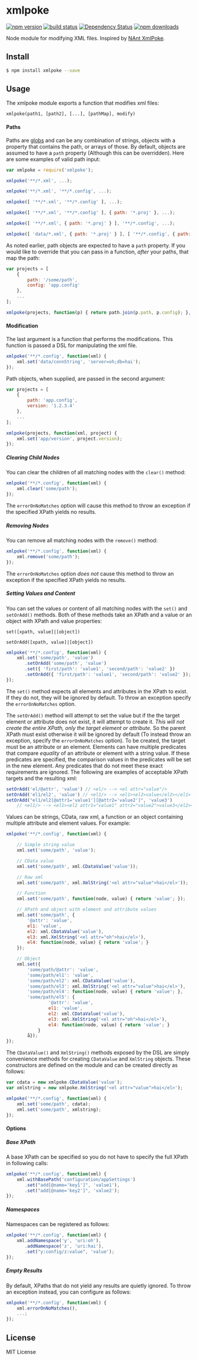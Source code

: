 # xmlpoke

[![npm version](http://img.shields.io/npm/v/xmlpoke.svg)](https://npmjs.org/package/xmlpoke) [![build status](http://img.shields.io/travis/mikeobrien/node-xmlpoke.svg)](https://travis-ci.org/mikeobrien/node-xmlpoke) [![Dependency Status](http://img.shields.io/david/mikeobrien/node-xmlpoke.svg)](https://david-dm.org/mikeobrien/node-xmlpoke) [![npm downloads](http://img.shields.io/npm/dm/xmlpoke.svg)](https://npmjs.org/package/xmlpoke)

Node module for modifying XML files. Inspired by [NAnt XmlPoke](http://nant.sourceforge.net/release/0.92/help/tasks/xmlpoke.html).

## Install

```bash
$ npm install xmlpoke --save
```

## Usage

The xmlpoke module exports a function that modifies xml files:

`xmlpoke(path1, [path2], [...], [pathMap], modify)`

#### Paths

Paths are [globs](https://github.com/isaacs/node-glob) and can be any combination of strings, objects with a property that contains the path, or arrays of those. By default, objects are assumed to have a `path` property (Although this can be overridden). Here are some examples of valid path input: 

```js
var xmlpoke = require('xmlpoke');

xmlpoke('**/*.xml', ...);

xmlpoke('**/*.xml', '**/*.config', ...);

xmlpoke([ '**/*.xml', '**/*.config' ], ...);

xmlpoke([ '**/*.xml', '**/*.config' ], { path: '*.proj' }, ...);

xmlpoke([ '**/*.xml', { path: '*.proj' } ], '**/*.config', ...);

xmlpoke([ 'data/*.xml', { path: '*.proj' } ], [ '**/*.config', { path: '*.xml' } ], ...);
```

As noted earlier, path objects are expected to have a `path` property. If you would like to override that you can pass in a function, *after* your paths, that map the path:

```js
var projects = [ 
    { 
        path: '/some/path', 
        config: 'app.config' 
    }, 
    ... 
];

xmlpoke(projects, function(p) { return path.join(p.path, p.config); }, ...);
```  

#### Modification

The last argument is a function that performs the modifications. This function is passed a DSL for manipulating the xml file.

```js
xmlpoke('**/*.config', function(xml) { 
    xml.set('data/connString', 'server=oh;db=hai');
});
```

Path objects, when supplied, are passed in the second argument:

```js
var projects = [ 
    { 
        path: 'app.config', 
        version: '1.2.3.4' 
    }, 
    ... 
];

xmlpoke(projects, function(xml, project) { 
    xml.set('app/version', project.version);
});
```

##### Clearing Child Nodes

You can clear the children of all matching nodes with the `clear()` method:

```js
xmlpoke('**/*.config', function(xml) { 
    xml.clear('some/path');
});
```

The `errorOnNoMatches` option will cause this method to throw an exception if the specified XPath yields no results.

##### Removing Nodes

You can remove all matching nodes with the `remove()` method:

```js
xmlpoke('**/*.config', function(xml) { 
    xml.remove('some/path');
});
```

The `errorOnNoMatches` option *does not* cause this method to throw an exception if the specified XPath yields no results.

##### Setting Values and Content

You can set the values or content of all matching nodes with the `set()` and `setOrAdd()` methods. Both of these methods take an XPath and a value or an object with XPath and value properties:

`set([xpath, value]|[object])`

`setOrAdd([xpath, value]|[object])`

```js
xmlpoke('**/*.config', function(xml) { 
    xml.set('some/path', 'value')
       .setOrAdd('some/path', 'value')
       .set({ 'first/path': 'value1', 'second/path': 'value2' })
       .setOrAdd({ 'first/path': 'value1', 'second/path': 'value2' });
});
```

The `set()` method expects all elements and attributes in the XPath to exist. If they do not, they will be ignored by default. To throw an exception specify the `errorOnNoMatches` option.

The `setOrAdd()` method will attempt to set the value but if the the target element or attribute does not exist, it will attempt to create it. *This will not create the entire XPath, only the target element or attribute.* So the parent XPath must exist otherwise it will be ignored by default (To instead throw an exception, specify the `errorOnNoMatches` option). To be created, the target must be an attribute or an element. Elements can have multiple predicates that compare *equality* of an attribute or element with a string value. If these predicates are specified, the comparison values in the predicates will be set in the new element. Any predicates that do not meet these exact requirements are ignored. The following are examples of acceptable XPath targets and the resulting xml:

```js
setOrAdd('el/@attr', 'value') // <el/> --> <el attr="value"/>
setOrAdd('el1/el2', 'value') // <el1/> --> <el1><el2>value</el2></el1>
setOrAdd("el1/el2[@attr1='value1'][@attr2='value2']", 'value3') 
    // <el1/> --> <el1><el2 attr1="value1" attr2="value2">value3</el2></el1>
```

Values can be strings, CData, raw xml, a function or an object containing multiple attribute and element values. For example:

```js
xmlpoke('**/*.config', function(xml) { 

    // Simple string value
    xml.set('some/path', 'value');

    // CData value
    xml.set('some/path', xml.CDataValue('value'));

    // Raw xml
    xml.set('some/path', xml.XmlString('<el attr="value">hai</el>'));

    // Function
    xml.set('some/path', function(node, value) { return 'value'; });

    // XPath and object with element and attribute values
    xml.set('some/path', {
        '@attr': 'value',
        el1: 'value',
        el2: xml.CDataValue('value'),
        el3: xml.XmlString('<el attr="oh">hai</el>'),
        el4: function(node, value) { return 'value'; }
    });

    // Object
    xml.set({
        'some/path/@attr': 'value',
        'some/path/el1': 'value',
        'some/path/el2': xml.CDataValue('value'),
        'some/path/el3': xml.XmlString('<el attr="value">hai</el>'),
        'some/path/el4': function(node, value) { return 'value'; },
        'some/path/el5': {
                '@attr': 'value',
                el1: 'value',
                el2: xml.CDataValue('value'),
                el3: xml.XmlString('<el attr="oh">hai</el>'),
                el4: function(node, value) { return 'value'; }
            }
        å});
});
```

The `CDataValue()` and `XmlString()` methods exposed by the DSL are simply convenience methods for creating `CDataValue` and `XmlString` objects. These constructors are defined on the module and can be created directly as follows:

```js
var cdata = new xmlpoke.CDataValue('value');
var xmlstring = new xmlpoke.XmlString('<el attr="value">hai</el>');

xmlpoke('**/*.config', function(xml) { 
    xml.set('some/path', cdata);
    xml.set('some/path', xmlstring);
});
```

#### Options

##### Base XPath

A base XPath can be specified so you do not have to specify the full XPath in following calls:

```js
xmlpoke('**/*.config', function(xml) { 
    xml.withBasePath('configuration/appSettings')
       .set("add[@name='key1']", 'value1'),
       .set("add[@name='key2']", 'value2');
});
```

##### Namespaces

Namespaces can be registered as follows:

```js
xmlpoke('**/*.config', function(xml) { 
    xml.addNamespace('y', 'uri:oh'),
       .addNamespace('z', 'uri:hai'),
       .set("y:config/z:value", 'value');
});
```

##### Empty Results

By default, XPaths that do not yield any results are quietly ignored. To throw an exception instead, you can configure as follows: 

```js
xmlpoke('**/*.config', function(xml) { 
    xml.errorOnNoMatches(),
    ...;
});
```

## License
MIT License
